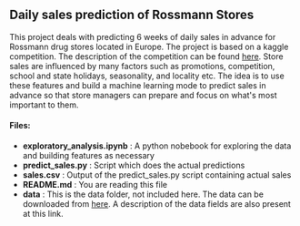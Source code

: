 ## Daily sales prediction of Rossmann Stores

This project deals with predicting 6 weeks of daily sales in advance for Rossmann drug stores located in Europe. The project is based on a kaggle competition. The description of the competition can be found [here](https://www.kaggle.com/c/rossmann-store-sales). Store sales are influenced by many factors such as promotions, competition, school and state holidays, seasonality, and locality etc. The idea is to use these features and build a machine learning mode to predict sales in advance so that store managers can prepare and focus on what's most important to them.

#### Files:
- **exploratory_analysis.ipynb** : A python nobebook for exploring the data and building features as necessary
- **predict_sales.py** : Script which does the actual predictions
- **sales.csv** : Output of the predict_sales.py script containing actual sales
- **README.md** : You are reading this file
- **data** : This is the data folder, not included here. The data can be downloaded from [here](https://www.kaggle.com/c/rossmann-store-sales/data). A description of the data fields are also present at this link.

